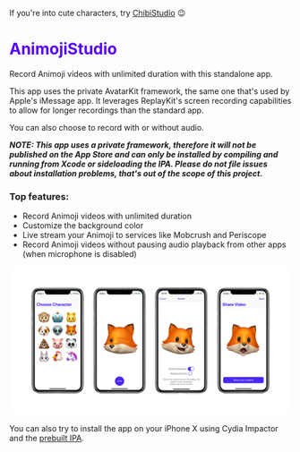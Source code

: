 If you're into cute characters, try [ChibiStudio](https://getchibistudio.com) 😉

<h1 style="color:#5501FF">AnimojiStudio</h1>
Record Animoji videos with unlimited duration with this standalone app.

This app uses the private AvatarKit framework, the same one that's used by Apple's iMessage app. It leverages ReplayKit's screen recording capabilities to allow for longer recordings than the standard app.

You can also choose to record with or without audio.

***NOTE: This app uses a private framework, therefore it will not be published on the App Store and can only be installed by compiling and running from Xcode or sideloading the IPA. Please do not file issues about installation problems, that's out of the scope of this project.***

### Top features:
- Record Animoji videos with unlimited duration
- Customize the background color
- Live stream your Animoji to services like Mobcrush and Periscope
- Record Animoji videos without pausing audio playback from other apps (when microphone is disabled)

![screens](./screenshots/AnimojiStudio_Screens.png)

You can also try to install the app on your iPhone X using Cydia Impactor and the [prebuilt IPA](https://github.com/insidegui/AnimojiStudio/releases/latest).